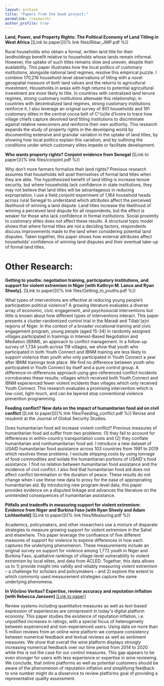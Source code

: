```yaml
---
layout: archive
title: "Papers from the book project:"
permalink: /research/
author_profile: true
---
```


**Land, Power, and Property Rights: The Political Economy of Land Titling in West Africa** [\[Link to paper\]]({% link files/Ribar_JMP.pdf %})

Rural households who obtain a formal, written land title for their landholdings benefit relative to households whose lands remain informal. However, the uptake of such titles remains slow and uneven, despite their availability. This paper illustrates how the local politics of customary institutions, alongside national land regimes, resolve this empirical puzzle. I combine 170,216 household-level observations of titling with a novel geospatial measure of both land values and the returns to agricultural investment. Households in areas with high returns to potential agricultural investment are more likely to title. In countries with centralized land tenure regimes, strong customary institutions attenuate this relationship; in countries with decentralized land regimes, strong customary institutions reinforce it. I also leverage an original survey of 801 households and 191 customary elites in the central cocoa belt of C\^{o}te d’Ivoire to trace how village chiefs capture devolved land titling institutions to discriminate against relative newcomers and reinforce their own authority. This research expands the study of property rights in the developing world by documenting extensive and granular variation in the uptake of land titles, by showing how local politics explain this variation, and by outlining the conditions under which customary elites impede or facilitate development. 

**Who wants property rights? Conjoint evidence from Senegal** [\[Link to paper\]]({% link files/conjoint.pdf %})

Why don’t more farmers formalize their land rights? Previous research assumes that households will avail themselves of formal land titles when they are able. The hypothesized benefit of land titling is increase tenure security, but where households lack confidence in state institutions, they may not believe that land titles will be advantageous in reducing expropriation. I use a field conjoint experiment of 1,164 household heads across rural Senegal to understand which attributes affect the perceived likelihood of winning a land dispute. Land titles increase the likelihood of winning a perceived land dispute for all respondents, but the effect is weaker for those who lack confidence in formal institutions. Social proximity to customary elites does not affect these results. A structural topic model shows that where formal titles are not a deciding factors, respondents discuss improvements made to the land when considering potential land disputes. Taken together, this paper shows how external attributes affect households’ confidence of winning land disputes and their eventual take-up of formal land titles. 

# Other Research: #

**Getting to youths: negotiation training, participatory institutions, and support for violent extremism in Niger \[with Kathryn M. Lance and Ryan Sheely].** [\[Link to paper\]]({% link files/Getting_to_youths.pdf %})
 
What types of interventions are effective at reducing young people’s participation political violence? A growing literature evaluates a diverse array of economic, civic engagement, and psychosocial interventions but little is known about how different types of interventions interact. This paper presents a cluster-randomized control trial in the Maradi and Tillab\'{e}ri regions of Niger. In the context of a broader vocational training and civic engagement program, young people (aged 15-34) in randomly assigned villages participated in trainings in Interest-Based Negotiation and Mediation (IBNM), an approach to conflict management. In a follow-up survey of 1,734 youth across 118 villages, we show that youth who participated in both Youth Connect and IBNM training are less likely to support violence than youth who only participated in Youth Connect a year after IBNM trainings took place. We find no difference between youth who participated in Youth Connect by itself and a pure control group. A difference-in-differences approach using geo-referenced conflict incidents corroborates these results: villages which received both Youth Connect and IBNM experienced fewer violent incidents than villages which only received Youth Connect. This research evaluates a promising intervention which is low-cost, light-touch, and can be layered atop conventional violence prevention programming.

**Feeding conflict? New data on the impact of humanitarian food aid on civil conflict** [\[Link to paper\]]({% link files/Feeding_conflict.pdf %}) Revise and resubmit at the Journal of Global Security Studies. 

Does humanitarian food aid increase violent conflict? Previous measures of humanitarian food aid suffer from two problems: (1) they fail to account for differences in within-country transportation costs and (2) they conflate humanitarian and nonhumanitarian food aid. I introduce a new dataset of USAID humanitarian food assistance across 103 countries from 1991 to 2019 which resolves these problems. I exclude shipping costs by using tonnage of food commodities and isolate the humanitarian portions of USAID's food assistance. I find no relation between humanitarian food assistance and the incidence of civil conflict. I also find that humanitarian food aid does not affect conflict termination or the duration of peace. These results do not change when I use these new data to proxy for the ease of appropriating humanitarian aid. By introducing new program-level data, this paper provides evidence on a disputed linkage and advances the literature on the unintended consequences of humanitarian assistance.

**Pitfalls and tradeoffs in measuring support for violent extremism: Evidence from Niger and Burkina Faso [with Ryan Sheely and Adam Lichtenheld]** [\[Link to paper\]]({% link files/Measuring.pdf %})

Academics, policymakers, and other researchers use a mixture of disparate strategies to measure growing support for violent extremism in the Sahel and elsewhere. This paper leverage the confluence of five different measures of support for violence to explore differences in how each captures the underlying phenomenon. These measurements include an original survey on support for violence among 1,772 youth in Niger and Burkina Faso, qualitative rankings of village-level vulnerability to violent extremism by local elites, and data from ACLED. Together, this data allows us to 1) provide insight into validly and reliably measuring violent extremism – a challenge for scholars and policymakers – and 2) explore the extent to which commonly used measurement strategies capture the same underlying phenomena. 

**In Vi(vi)no Veritas? Expertise, review accuracy and reputation inflation [with Rebecca Janssen]** [\[Link to paper\]](https://dx.doi.org/10.2139/ssrn.4726192)

Review systems including quantitative measures as well as text-based expression of experiences are omnipresent in today's digital platform economy. This paper studies the existence of reputation inflation, i.e. unjustified increases in ratings, with a special focus of heterogeneity between experienced and non-experienced users. Using data on more than 5 million reviews from an online wine platform we compare consistency between numerical feedback and textual reviews as well as sentiment measures. We show that overall the wine platform displays strongly increasing numerical feedback over our time period from 2014 to 2020 while this is not the case for our control measures. This gap appears to be even stronger for users with less experience or expertise in wine reviewing. We conclude, that online platforms as well as potential customers should be aware of the phenomenon of reputation inflation and simplifying feedback to one number might do a disservice to review platforms goal of providing a representative quality assessment.



